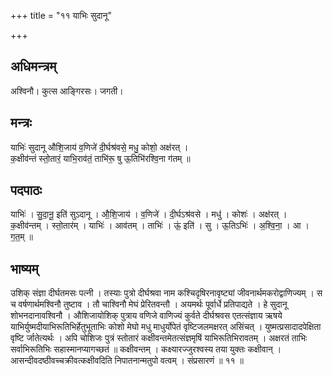 +++
title = "११ याभिः सुदानू"

+++
## अधिमन्त्रम्
अश्विनौ। कुत्स आङ्गिरसः। जगती।

## मन्त्रः
याभिः॑ सुदानू औशि॒जाय॑ व॒णिजे॑ दी॒र्घश्र॑वसे॒ मधु॒ कोशो॒ अक्ष॑रत् ।  
क॒क्षीव॑न्तं स्तो॒तारं॒ याभि॒राव॑तं॒ ताभि॑रू॒ षु ऊ॒तिभि॑रश्वि॒ना ग॑तम् ॥

## पदपाठः
याभिः॑ । सु॒दा॒नू॒ इति॑ सुऽदानू । औ॒शि॒जाय॑ । व॒णिजे॑ । दी॒र्घऽश्र॑वसे । मधु॑ । कोशः॑ । अक्ष॑रत् ।  
क॒क्षीव॑न्तम् । स्तो॒तार॑म् । याभिः॑ । आव॑तम् । ताभिः॑ । ऊं॒ इति॑ । सु । ऊ॒तिऽभिः॑ । अ॒श्वि॒ना॒ । आ । ग॒त॒म् ॥

## भाष्यम्
उशिक् संज्ञा दीर्घतमसः पत्नी । तस्याः पुत्रो दीर्घश्रवा नाम कश्चिदृषिरनावृष्ट्यां जीवनार्थमकरोद्वाणिज्यम् । स च वर्षणार्थमश्विनौ तुष्टाव । तौ चाश्विनौ मेघं प्रेरितवन्तौ । अयमर्थः पूर्वार्धे प्रतिपाद्यते । हे सुदानू शोभनदानावश्विनौ । औशिजायोशिक् पुत्राय वणिजे वाणिज्यं कुर्वते दीर्घश्रवस एतत्संज्ञाय ऋषये याभिर्युष्मदीयाभिरूतिभिर्हेतुभूताभिः कोशो मेघो मधु माधुर्योपेतं वृष्टिजलमक्षरत् असिंचत् । युष्मत्प्रसादादपेक्षिता वृष्टि र्जातेत्यर्थः । अपि चोशिजः पुत्रं स्तोतारं कक्षीवन्तमेतत्संज्ञमृषिं याभिरूतिभिरावतम् । अक्षरतं ताभिः सर्वाभिरूतिभिः सहास्मानप्यागच्छतं ॥ कक्षीवन्तम् । कक्ष्यारज्जुरश्वस्य तया युक्तः कक्षीवान् । आसन्दीवदष्ठीवच्चक्रीवत्कक्षीवदिति निपातनान्मतुपो वत्वम् । संप्रसारणं ॥ ११ ॥